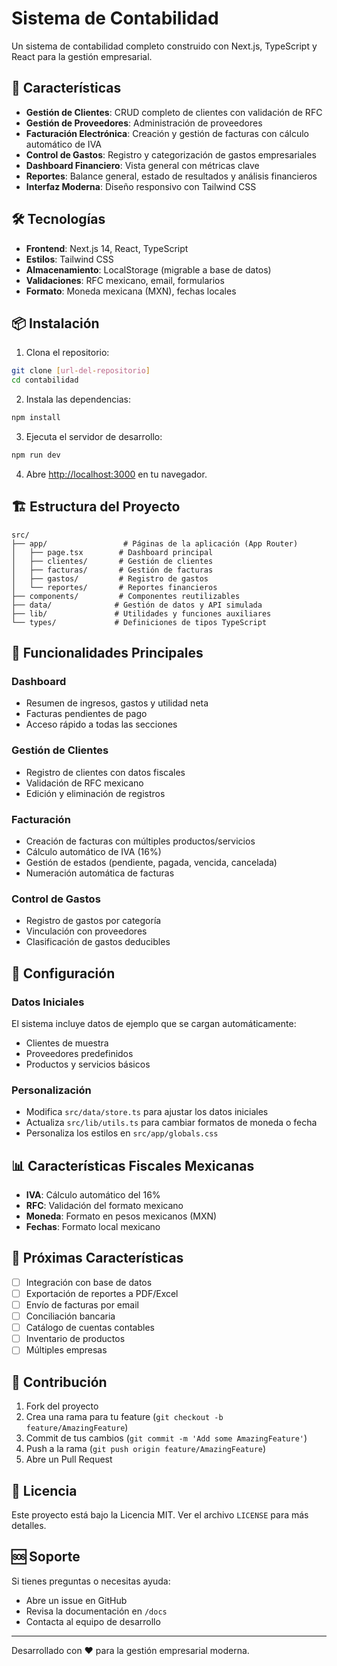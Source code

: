 # Sistema de Contabilidad

Un sistema de contabilidad completo construido con Next.js, TypeScript y React para la gestión empresarial.

## 🚀 Características

- **Gestión de Clientes**: CRUD completo de clientes con validación de RFC
- **Gestión de Proveedores**: Administración de proveedores
- **Facturación Electrónica**: Creación y gestión de facturas con cálculo automático de IVA
- **Control de Gastos**: Registro y categorización de gastos empresariales
- **Dashboard Financiero**: Vista general con métricas clave
- **Reportes**: Balance general, estado de resultados y análisis financieros
- **Interfaz Moderna**: Diseño responsivo con Tailwind CSS

## 🛠️ Tecnologías

- **Frontend**: Next.js 14, React, TypeScript
- **Estilos**: Tailwind CSS
- **Almacenamiento**: LocalStorage (migrable a base de datos)
- **Validaciones**: RFC mexicano, email, formularios
- **Formato**: Moneda mexicana (MXN), fechas locales

## 📦 Instalación

1. Clona el repositorio:
```bash
git clone [url-del-repositorio]
cd contabilidad
```

2. Instala las dependencias:
```bash
npm install
```

3. Ejecuta el servidor de desarrollo:
```bash
npm run dev
```

4. Abre [http://localhost:3000](http://localhost:3000) en tu navegador.

## 🏗️ Estructura del Proyecto

```
src/
├── app/                 # Páginas de la aplicación (App Router)
│   ├── page.tsx        # Dashboard principal
│   ├── clientes/       # Gestión de clientes
│   ├── facturas/       # Gestión de facturas
│   ├── gastos/         # Registro de gastos
│   └── reportes/       # Reportes financieros
├── components/         # Componentes reutilizables
├── data/              # Gestión de datos y API simulada
├── lib/               # Utilidades y funciones auxiliares
└── types/             # Definiciones de tipos TypeScript
```

## 💼 Funcionalidades Principales

### Dashboard
- Resumen de ingresos, gastos y utilidad neta
- Facturas pendientes de pago
- Acceso rápido a todas las secciones

### Gestión de Clientes
- Registro de clientes con datos fiscales
- Validación de RFC mexicano
- Edición y eliminación de registros

### Facturación
- Creación de facturas con múltiples productos/servicios
- Cálculo automático de IVA (16%)
- Gestión de estados (pendiente, pagada, vencida, cancelada)
- Numeración automática de facturas

### Control de Gastos
- Registro de gastos por categoría
- Vinculación con proveedores
- Clasificación de gastos deducibles

## 🔧 Configuración

### Datos Iniciales
El sistema incluye datos de ejemplo que se cargan automáticamente:
- Clientes de muestra
- Proveedores predefinidos
- Productos y servicios básicos

### Personalización
- Modifica `src/data/store.ts` para ajustar los datos iniciales
- Actualiza `src/lib/utils.ts` para cambiar formatos de moneda o fecha
- Personaliza los estilos en `src/app/globals.css`

## 📊 Características Fiscales Mexicanas

- **IVA**: Cálculo automático del 16%
- **RFC**: Validación del formato mexicano
- **Moneda**: Formato en pesos mexicanos (MXN)
- **Fechas**: Formato local mexicano

## 🚀 Próximas Características

- [ ] Integración con base de datos
- [ ] Exportación de reportes a PDF/Excel
- [ ] Envío de facturas por email
- [ ] Conciliación bancaria
- [ ] Catálogo de cuentas contables
- [ ] Inventario de productos
- [ ] Múltiples empresas

## 🤝 Contribución

1. Fork del proyecto
2. Crea una rama para tu feature (`git checkout -b feature/AmazingFeature`)
3. Commit de tus cambios (`git commit -m 'Add some AmazingFeature'`)
4. Push a la rama (`git push origin feature/AmazingFeature`)
5. Abre un Pull Request

## 📝 Licencia

Este proyecto está bajo la Licencia MIT. Ver el archivo `LICENSE` para más detalles.

## 🆘 Soporte

Si tienes preguntas o necesitas ayuda:
- Abre un issue en GitHub
- Revisa la documentación en `/docs`
- Contacta al equipo de desarrollo

---

Desarrollado con ❤️ para la gestión empresarial moderna.
